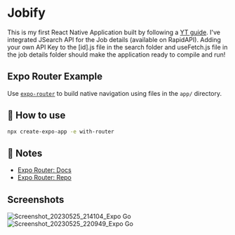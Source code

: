 # Jobify

This is my first React Native Application built by following a [YT guide](https://www.youtube.com/watch?v=mJ3bGvy0WAY&list=LL&index=1&ab_channel=JavaScriptMastery). I've integrated JSearch API for the Job details (available on RapidAPI). Adding your own API Key to the [id].js file in the search folder and useFetch.js file in the job details folder should make the application ready to compile and run!

## Expo Router Example

Use [`expo-router`](https://expo.github.io/router) to build native navigation using files in the `app/` directory.

## 🚀 How to use

```sh
npx create-expo-app -e with-router
```

## 📝 Notes

- [Expo Router: Docs](https://expo.github.io/router)
- [Expo Router: Repo](https://github.com/expo/router)

## Screenshots

![Screenshot_20230525_214104_Expo Go](https://github.com/nitinravi/Jobify/assets/62639059/36552e99-be07-408f-97cf-16f051f5ed4a)
![Screenshot_20230525_220949_Expo Go](https://github.com/nitinravi/Jobify/assets/62639059/88605054-6b5f-41dd-9805-efc021b891bc)


